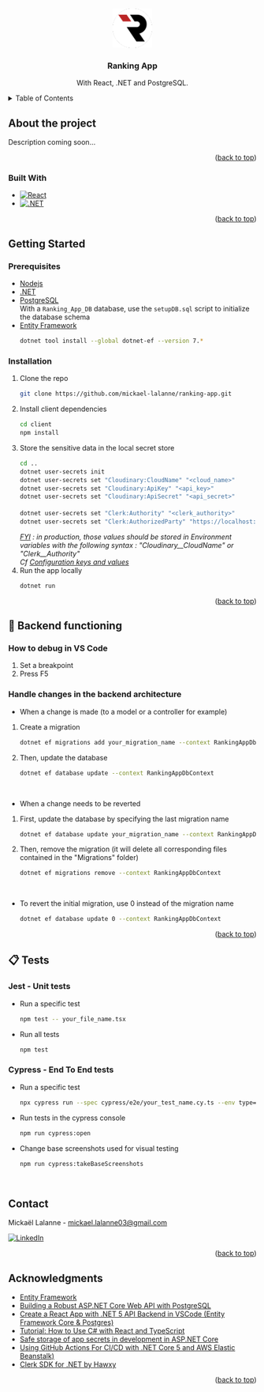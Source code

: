 <!-- Improved compatibility of back to top link: See: https://github.com/othneildrew/Best-README-Template/pull/73 -->
<a name="readme-top"></a>

<!-- PROJECT LOGO -->
<br />
<div align="center">
    <img src="README-icon.png" alt="Logo" width="80" height="80">

  <h3 align="center">Ranking App</h3>

  <p align="center">
      With React, .NET and PostgreSQL.
  </p>
</div>

<!-- TABLE OF CONTENTS -->
<details>
  <summary>Table of Contents</summary>
  <ol>
    <li>
      <a href="#about-the-project">About The Project</a>
      <ul>
        <li><a href="#built-with">Built With</a></li>
      </ul>
    </li>
    <li>
      <a href="#getting-started">Getting Started</a>
      <ul>
        <li><a href="#prerequisites">Prerequisites</a></li>
        <li><a href="#installation">Installation</a></li>
      </ul>
    </li>
    <li><a href="#👷-handle-changes-in the-backend-architecture">Handle changes in the backend architecture</a></li>
    <li><a href="#contact">Contact</a></li>
    <li><a href="#acknowledgments">Acknowledgments</a></li>
  </ol>
</details>

<!-- ABOUT THE PROJECT -->
## About the project

<!-- ![Product Name Screen Shot][product-screenshot] -->
Description coming soon...

<p align="right">(<a href="#readme-top">back to top</a>)</p>

### Built With

* [![React][React]][React-url]
* [![.NET][NET]][NET-url]

<p align="right">(<a href="#readme-top">back to top</a>)</p>

<!-- GETTING STARTED -->
## Getting Started

### Prerequisites

* [Nodejs](https://nodejs.org/en)
* [.NET](https://dotnet.microsoft.com/en-us/learn/dotnet/what-is-dotnet)
* [PostgreSQL](https://www.postgresql.org/) <br>
With a `Ranking_App_DB` database, use the `setupDB.sql` script to initialize the database schema
* [Entity Framework](https://learn.microsoft.com/en-us/aspnet/entity-framework/)
   ```sh
   dotnet tool install --global dotnet-ef --version 7.*
   ```

### Installation

1. Clone the repo
   ```sh
   git clone https://github.com/mickael-lalanne/ranking-app.git
   ```
2. Install client dependencies
   ```sh
   cd client
   npm install
   ```
3. Store the sensitive data in the local secret store
   ```sh
   cd ..
   dotnet user-secrets init
   dotnet user-secrets set "Cloudinary:CloudName" "<cloud_name>"
   dotnet user-secrets set "Cloudinary:ApiKey" "<api_key>"
   dotnet user-secrets set "Cloudinary:ApiSecret" "<api_secret>"

   dotnet user-secrets set "Clerk:Authority" "<clerk_authority>"
   dotnet user-secrets set "Clerk:AuthorizedParty" "https://localhost:44412"
   ```
   *<ins>FYI</ins> : in production, those values should be stored in Environment variables with the following syntax : "Cloudinary__CloudName" or "Clerk__Authority"* <br>
   *Cf [Configuration keys and values](https://learn.microsoft.com/en-us/aspnet/core/fundamentals/configuration/?view=aspnetcore-8.0#configuration-keys-and-values)*
4. Run the app locally
   ```sh
   dotnet run
   ```

<p align="right">(<a href="#readme-top">back to top</a>)</p>

## 👷 Backend functioning

### How to debug in VS Code
1. Set a breakpoint
2. Press F5

### Handle changes in the backend architecture

+ When a change is made (to a model or a controller for example)
1. Create a migration
   ```sh
   dotnet ef migrations add your_migration_name --context RankingAppDbContext
   ```
2. Then, update the database
   ```sh
   dotnet ef database update --context RankingAppDbContext
   ```
<br>

+ When a change needs to be reverted
1. First, update the database by specifying the last migration name
   ```sh
   dotnet ef database update your_migration_name --context RankingAppDbContext
   ```
2. Then, remove the migration (it will delete all corresponding files contained in the "Migrations" folder)
   ```sh
   dotnet ef migrations remove --context RankingAppDbContext
   ```
<br>

+ To revert the initial migration, use 0 instead of the migration name
   ```sh
   dotnet ef database update 0 --context RankingAppDbContext
   ```

<p align="right">(<a href="#readme-top">back to top</a>)</p>

## 📋 Tests

### Jest - Unit tests
* Run a specific test 
   ```sh
   npm test -- your_file_name.tsx
   ```
* Run all tests
   ```sh
   npm test
   ```
### Cypress - End To End tests
* Run a specific test 
   ```sh
   npx cypress run --spec cypress/e2e/your_test_name.cy.ts --env type=base --browser chrome
   ```
* Run tests in the cypress console
   ```sh
   npm run cypress:open
   ```
* Change base screenshots used for visual testing 
   ```sh
   npm run cypress:takeBaseScreenshots
   ```
<br>


<!-- CONTACT -->
## Contact

Mickaël Lalanne - mickael.lalanne03@gmail.com

[![LinkedIn][linkedin-shield]][linkedin-url]

<p align="right">(<a href="#readme-top">back to top</a>)</p>

<!-- ACKNOWLEDGMENTS -->
## Acknowledgments

* [Entity Framework](https://learn.microsoft.com/en-us/aspnet/entity-framework)
* [Building a Robust ASP.NET Core Web API with PostgreSQL](https://www.c-sharpcorner.com/article/building-a-powerful-asp-net-core-web-api-with-postgresql/)
* [Create a React App with .NET 5 API Backend in VSCode (Entity Framework Core & Postgres)](https://www.youtube.com/watch?v=2Ayfi7OJhBI)
* [Tutorial: How to Use C# with React and TypeScript](https://kenny-designs.github.io/articles/2022-06-05-csharp-react-typescript-tutorial.html)
* [Safe storage of app secrets in development in ASP.NET Core](https://learn.microsoft.com/en-us/aspnet/core/security/app-secrets?view=aspnetcore-8.0&tabs=windows)
* [Using GitHub Actions For CI/CD with .NET Core 5 and AWS Elastic Beanstalk)](https://medium.com/geekculture/using-github-actions-for-ci-cd-with-net-core-5-and-aws-elastic-beanstalk-5141228b61bd)
* [Clerk SDK for .NET by Hawxy](https://github.com/Hawxy/Clerk.Net?tab=readme-ov-file#what-about-jwt-auth)

<p align="right">(<a href="#readme-top">back to top</a>)</p>

<!-- MARKDOWN LINKS & IMAGES -->
<!-- https://www.markdownguide.org/basic-syntax/#reference-style-links -->
[product-screenshot]: demo.gif
[linkedin-shield]: https://img.shields.io/badge/-LinkedIn-black.svg?style=for-the-badge&logo=linkedin&colorB=555
[linkedin-url]: https://www.linkedin.com/in/mickael-lalanne/
[React]:  https://img.shields.io/badge/react-%2320232a.svg?style=for-the-badge&logo=react&logoColor=%2361DAFB
[React-url]: https://fr.react.dev/
[NET]: https://img.shields.io/badge/.NET-5C2D91?style=for-the-badge&logo=.net&logoColor=white
[NET-url]: https://dotnet.microsoft.com/en-us/learn/dotnet/what-is-dotnet